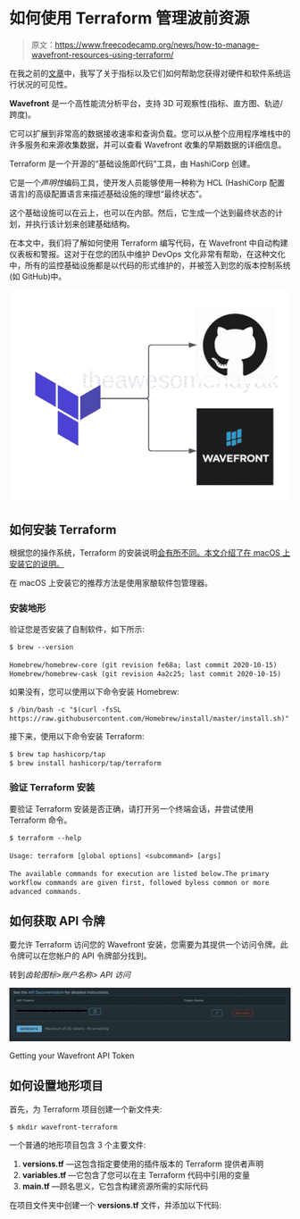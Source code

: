 # 如何使用 Terraform 管理波前资源

> 原文：<https://www.freecodecamp.org/news/how-to-manage-wavefront-resources-using-terraform/>

在我之前的[文章](https://www.freecodecamp.org/news/microservice-observability-metrics/)中，我写了关于指标以及它们如何帮助您获得对硬件和软件系统运行状况的可见性。

**Wavefront** 是一个高性能流分析平台，支持 3D 可观察性(指标、直方图、轨迹/跨度)。

它可以扩展到非常高的数据接收速率和查询负载。您可以从整个应用程序堆栈中的许多服务和来源收集数据，并可以查看 Wavefront 收集的早期数据的详细信息。

Terraform 是一个开源的“基础设施即代码”工具，由 HashiCorp 创建。

它是一个*声明性*编码工具，使开发人员能够使用一种称为 HCL (HashiCorp 配置语言)的高级配置语言来描述基础设施的理想“最终状态”。

这个基础设施可以在云上，也可以在内部。然后，它生成一个达到最终状态的计划，并执行该计划来创建基础结构。

在本文中，我们将了解如何使用 Terraform 编写代码，在 Wavefront 中自动构建仪表板和警报。这对于在您的团队中维护 DevOps 文化非常有帮助，在这种文化中，所有的监控基础设施都是以代码的形式维护的，并被签入到您的版本控制系统(如 GitHub)中。

![image-21](img/95847539ace2b22525cf0132c533bee5.png)

## 如何安装 Terraform

根据您的操作系统，Terraform 的安装说明[会有所不同。本文介绍了在 macOS 上安装它的说明。](https://learn.hashicorp.com/tutorials/terraform/install-cli)

在 macOS 上安装它的推荐方法是使用家酿软件包管理器。

### 安装地形

验证您是否安装了自制软件，如下所示:

```
$ brew --version

Homebrew/homebrew-core (git revision fe68a; last commit 2020-10-15)
Homebrew/homebrew-cask (git revision 4a2c25; last commit 2020-10-15)
```

如果没有，您可以使用以下命令安装 Homebrew:

```
$ /bin/bash -c "$(curl -fsSL https://raw.githubusercontent.com/Homebrew/install/master/install.sh)"
```

接下来，使用以下命令安装 Terraform:

```
$ brew tap hashicorp/tap
$ brew install hashicorp/tap/terraform
```

### 验证 Terraform 安装

要验证 Terraform 安装是否正确，请打开另一个终端会话，并尝试使用 Terraform 命令。

```
$ terraform --help

Usage: terraform [global options] <subcommand> [args]

The available commands for execution are listed below.The primary workflow commands are given first, followed byless common or more advanced commands.
```

## 如何获取 API 令牌

要允许 Terraform 访问您的 Wavefront 安装，您需要为其提供一个访问令牌。此令牌可以在您帐户的 API 令牌部分找到。

转到*齿轮图标>账户名称> API 访问*

![Screenshot-2020-12-26-at-12.49.23-PM](img/108d520fdf424ed673a05f0093df59ed.png)

Getting your Wavefront API Token

## 如何设置地形项目

首先，为 Terraform 项目创建一个新文件夹:

```
$ mkdir wavefront-terraform
```

一个普通的地形项目包含 3 个主要文件:

1.  **versions.tf** —这包含指定要使用的插件版本的 Terraform 提供者声明
2.  **variables.tf** —它包含了您可以在主 Terraform 代码中引用的变量
3.  **main.tf** —顾名思义，它包含构建资源所需的实际代码

在项目文件夹中创建一个 **versions.tf** 文件，并添加以下代码: